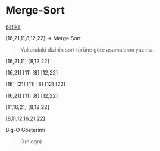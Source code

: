 # Merge-Sort

[patika](https://app.patika.dev/brkylcn)

[16,21,11,8,12,22] -> Merge Sort
> Yukarıdaki dizinin sort türüne göre aşamalarını yazınız.

[16,21,11] [8,12,22]

[16,21] [11] [8] [12,22]

[16] [21] [11] [8] [12] [22]

[16,21] [11] [8] [12,22]

[11,16,21] [8,12,22]

[8,11,12,16,21,22]

Big-O Gösterimi
> O(nlogn)


